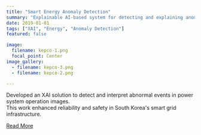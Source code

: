 ```yaml
---
title: "Smart Energy Anomaly Detection"
summary: "Explainable AI-based system for detecting and explaining anomalies in power systems."
date: 2019-01-01
tags: ["XAI", "Energy", "Anomaly Detection"]
featured: false

image:
  filename: kepco-1.png
  focal_point: Center
image_gallery:
  - filename: kepco-3.png
  - filename: kepco-2.png

---
```


Developed an XAI solution to detect and interpret abnormal events in power system operation images.  
This work enhanced reliability and safety in South Korea's smart grid infrastructure.

[Read More](https://www.etnews.com/20210414000101)